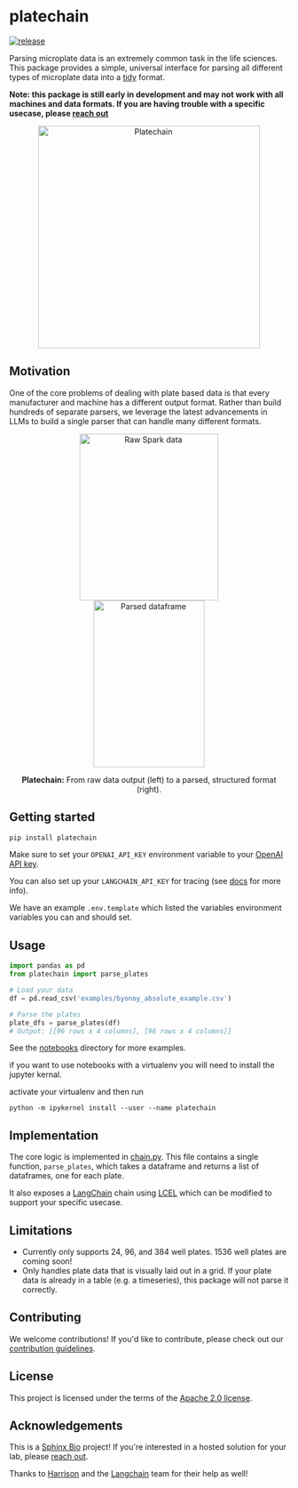 # platechain

[![release](https://github.com/sphinxbio/platechain/actions/workflows/release.yml/badge.svg)](https://github.com/sphinxbio/platechain/actions/workflows/release.yml)

Parsing microplate data is an extremely common task in the life sciences. This package provides a simple, universal interface for parsing all different types of microplate data into a [tidy](https://r4ds.had.co.nz/tidy-data.html) format.

**Note: this package is still early in development and may not work with all machines and data formats. If you are having trouble with a specific usecase, please [reach out](mailto:platechain@sphinxbio.com?subject=Platechain)**

<p align="center">
    <img src="images/platechain.png?raw=true" width="400" height="400" alt="Platechain">
</p>

## Motivation

One of the core problems of dealing with plate based data is that every manufacturer and machine has a different output format. Rather than build hundreds of separate parsers, we leverage the latest advancements in LLMs to build a single parser that can handle many different formats.

<p align="center">
    <img src="images/spark_raw.png?raw=true" alt="Raw Spark data" style="width: 250px; height: 300px" hspace="30" />
    <img src="images/spark_parsed.png?raw=true" alt="Parsed dataframe" style="width: 200px; height:300px" hspace="30" />
    <p align="center" style="text-align: center;">
        <strong>Platechain:</strong> From raw data output (left) to a parsed, structured format (right).
    </p>
</p>

## Getting started

```bash
pip install platechain
```

Make sure to set your `OPENAI_API_KEY` environment variable to your [OpenAI API key](https://help.openai.com/en/articles/4936850-where-do-i-find-my-secret-api-key).

You can also set up your `LANGCHAIN_API_KEY` for tracing (see [docs](https://docs.smith.langchain.com/) for more info).

We have an example `.env.template` which listed the variables environment variables you can and should set.

## Usage

```python
import pandas as pd
from platechain import parse_plates

# Load your data
df = pd.read_csv('examples/byonoy_absolute_example.csv')

# Parse the plates
plate_dfs = parse_plates(df)
# Output: [[96 rows x 4 columns], [96 rows x 4 columns]]
```

See the [notebooks](./notebooks) directory for more examples.

if you want to use notebooks with a virtualenv you will need to install the jupyter kernal.

activate your virtualenv and then run

```
python -m ipykernel install --user --name platechain
```

## Implementation

The core logic is implemented in [chain.py](./src/platechain/chain.py).
This file contains a single function, `parse_plates`, which takes a dataframe and returns a list of dataframes, one for each plate.

It also exposes a [LangChain](langchain.com) chain using [LCEL](https://python.langchain.com/docs/expression_language/) which can be modified to support your specific usecase.

## Limitations

- Currently only supports 24, 96, and 384 well plates. 1536 well plates are coming soon!
- Only handles plate data that is visually laid out in a grid. If your plate data is already in a table (e.g. a timeseries), this package will not parse it correctly.

## Contributing

We welcome contributions! If you'd like to contribute, please check out our [contribution guidelines](./CONTRIBUTING.md).

## License

This project is licensed under the terms of the [Apache 2.0 license](./LICENSE).

## Acknowledgements

This is a [Sphinx Bio](https://sphinxbio.com) project! If you're interested in a hosted solution for your lab, please [reach out](mailto:platechain@sphinxbio.com?subject=Platechain).

Thanks to [Harrison](https://github.com/hwchase17) and the [Langchain](https://langchain.com) team for their help as well!

